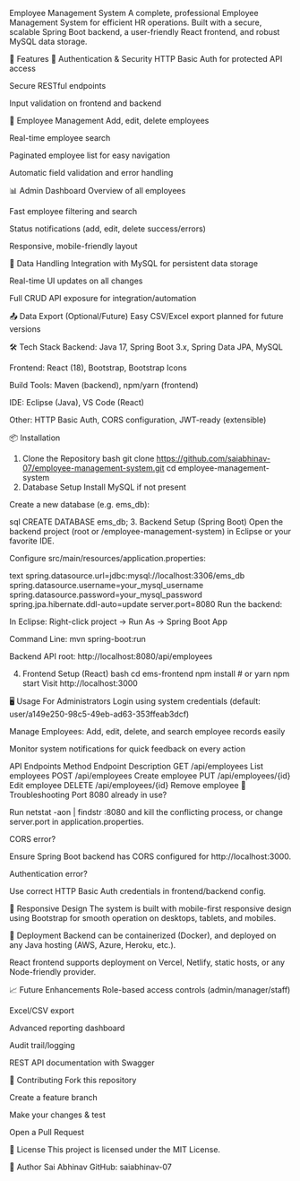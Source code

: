 Employee Management System
A complete, professional Employee Management System for efficient HR operations. Built with a secure, scalable Spring Boot backend, a user-friendly React frontend, and robust MySQL data storage.

🚀 Features
🔐 Authentication & Security
HTTP Basic Auth for protected API access

Secure RESTful endpoints

Input validation on frontend and backend

👤 Employee Management
Add, edit, delete employees

Real-time employee search

Paginated employee list for easy navigation

Automatic field validation and error handling

📊 Admin Dashboard
Overview of all employees

Fast employee filtering and search

Status notifications (add, edit, delete success/errors)

Responsive, mobile-friendly layout

📝 Data Handling
Integration with MySQL for persistent data storage

Real-time UI updates on all changes

Full CRUD API exposure for integration/automation

📤 Data Export (Optional/Future)
Easy CSV/Excel export planned for future versions

🛠 Tech Stack
Backend: Java 17, Spring Boot 3.x, Spring Data JPA, MySQL

Frontend: React (18), Bootstrap, Bootstrap Icons

Build Tools: Maven (backend), npm/yarn (frontend)

IDE: Eclipse (Java), VS Code (React)

Other: HTTP Basic Auth, CORS configuration, JWT-ready (extensible)

📦 Installation
1. Clone the Repository
bash
git clone https://github.com/saiabhinav-07/employee-management-system.git
cd employee-management-system
2. Database Setup
Install MySQL if not present

Create a new database (e.g. ems_db):

sql
CREATE DATABASE ems_db;
3. Backend Setup (Spring Boot)
Open the backend project (root or /employee-management-system) in Eclipse or your favorite IDE.

Configure src/main/resources/application.properties:

text
spring.datasource.url=jdbc:mysql://localhost:3306/ems_db
spring.datasource.username=your_mysql_username
spring.datasource.password=your_mysql_password
spring.jpa.hibernate.ddl-auto=update
server.port=8080
Run the backend:

In Eclipse: Right-click project → Run As → Spring Boot App

Command Line: mvn spring-boot:run

Backend API root: http://localhost:8080/api/employees

4. Frontend Setup (React)
bash
cd ems-frontend
npm install   # or yarn
npm start
Visit http://localhost:3000

🖥️ Usage
For Administrators
Login using system credentials (default: user/a149e250-98c5-49eb-ad63-353ffeab3dcf)

Manage Employees: Add, edit, delete, and search employee records easily

Monitor system notifications for quick feedback on every action

API Endpoints
Method	Endpoint	Description
GET	/api/employees	List employees
POST	/api/employees	Create employee
PUT	/api/employees/{id}	Edit employee
DELETE	/api/employees/{id}	Remove employee
🐛 Troubleshooting
Port 8080 already in use?

Run netstat -aon | findstr :8080 and kill the conflicting process, or change server.port in application.properties.

CORS error?

Ensure Spring Boot backend has CORS configured for http://localhost:3000.

Authentication error?

Use correct HTTP Basic Auth credentials in frontend/backend config.

📱 Responsive Design
The system is built with mobile-first responsive design using Bootstrap for smooth operation on desktops, tablets, and mobiles.

🚀 Deployment
Backend can be containerized (Docker), and deployed on any Java hosting (AWS, Azure, Heroku, etc.).

React frontend supports deployment on Vercel, Netlify, static hosts, or any Node-friendly provider.

📈 Future Enhancements
 Role-based access controls (admin/manager/staff)

 Excel/CSV export

 Advanced reporting dashboard

 Audit trail/logging

 REST API documentation with Swagger

🤝 Contributing
Fork this repository

Create a feature branch

Make your changes & test

Open a Pull Request

📄 License
This project is licensed under the MIT License.

👤 Author
Sai Abhinav
GitHub: saiabhinav-07
